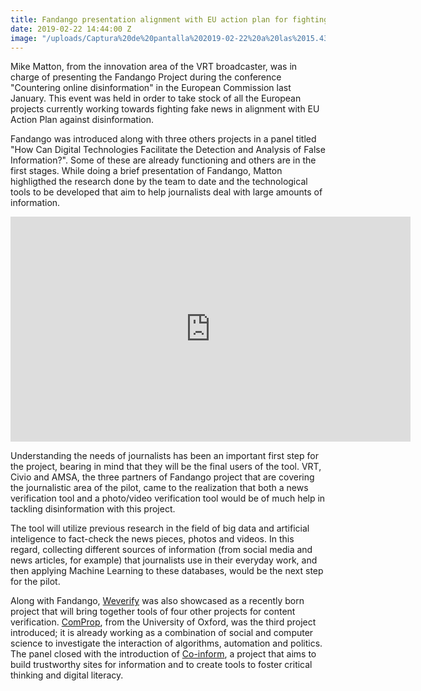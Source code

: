 ```yaml
---
title: Fandango presentation alignment with EU action plan for fighting disinformation
date: 2019-02-22 14:44:00 Z
image: "/uploads/Captura%20de%20pantalla%202019-02-22%20a%20las%2015.43.01.png"
---
```


Mike Matton, from the innovation area of the VRT broadcaster, was in charge of presenting the Fandango Project during the conference "Countering online disinformation" in the European Commission last January. This event was held in order to take stock of all the European projects currently working towards fighting fake news in alignment with EU Action Plan against disinformation. 

Fandango was introduced along with three others projects in a panel titled "How Can Digital Technologies Facilitate the Detection and Analysis of False Information?". Some of these are already functioning and others are in the first stages. While doing a brief presentation of Fandango, Matton highligthed the research done by the team to date and the technological tools to be developed that aim to help journalists deal with large amounts of information.

<div class="video">
<iframe width="640" height="360" src="https://www.youtube.com/embed/fnqBmQahEd0?rel=0&amp;controls=1&amp;showinfo=0" frameborder="0" allowfullscreen></iframe>
</div>

Understanding the needs of journalists has been an important first step for the project, bearing in mind that they will be the final users of the tool. VRT, Civio and AMSA, the three partners of Fandango project that are covering the journalistic area of the pilot, came to the realization that both a news verification tool and a photo/video verification tool would be of much help in tackling disinformation with this project.

The tool will utilize previous research in the field of big data and artificial inteligence to fact-check the news pieces, photos and videos. In this regard, collecting different sources of information (from social media and news articles, for example) that journalists use in their everyday work, and then applying Machine Learning to these databases, would be the next step for the pilot. 

Along with Fandango, [Weverify](https://weverify.eu/about/) was also showcased as a recently born project that will bring together tools of four other projects for content verification. [ComProp](https://comprop.oii.ox.ac.uk), from the University of Oxford, was the third project introduced; it is already working as a combination of social and computer science to investigate the interaction of algorithms, automation and politics. The panel closed with the introduction of [Co-inform](https://coinform.eu/about/the-project/), a project that aims to build trustworthy sites for information and to create tools to foster critical thinking and digital literacy. 